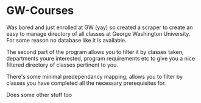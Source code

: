 # GW-Courses

Was bored and just enrolled at GW (yay) so created a scraper to create an easy to manage directory of all classes at George Washington University. 
For some reason no database like it is available. 

The second part of the program allows you to filter it by classes taken, departments youre interested, program requirements etc to give you a nice filtered directory of classes pertinent to you. 

There's some minimal predependancy mapping, allows you to filter by classes you have completed all the necessary prerequisites for. 

Does some other stuff too
